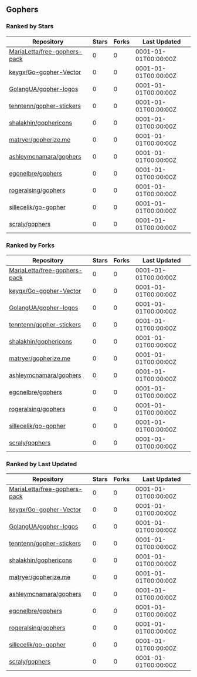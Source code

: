 ## Gophers

### Ranked by Stars

| Repository | Stars | Forks | Last Updated |
|------------|-------|-------|--------------|
| [MariaLetta/free-gophers-pack](https://github.com/MariaLetta/free-gophers-pack) | 0 | 0 | 0001-01-01T00:00:00Z |
| [keygx/Go-gopher-Vector](https://github.com/keygx/Go-gopher-Vector) | 0 | 0 | 0001-01-01T00:00:00Z |
| [GolangUA/gopher-logos](https://github.com/GolangUA/gopher-logos) | 0 | 0 | 0001-01-01T00:00:00Z |
| [tenntenn/gopher-stickers](https://github.com/tenntenn/gopher-stickers) | 0 | 0 | 0001-01-01T00:00:00Z |
| [shalakhin/gophericons](https://github.com/shalakhin/gophericons) | 0 | 0 | 0001-01-01T00:00:00Z |
| [matryer/gopherize.me](https://github.com/matryer/gopherize.me) | 0 | 0 | 0001-01-01T00:00:00Z |
| [ashleymcnamara/gophers](https://github.com/ashleymcnamara/gophers) | 0 | 0 | 0001-01-01T00:00:00Z |
| [egonelbre/gophers](https://github.com/egonelbre/gophers) | 0 | 0 | 0001-01-01T00:00:00Z |
| [rogeralsing/gophers](https://github.com/rogeralsing/gophers) | 0 | 0 | 0001-01-01T00:00:00Z |
| [sillecelik/go-gopher](https://github.com/sillecelik/go-gopher) | 0 | 0 | 0001-01-01T00:00:00Z |
| [scraly/gophers](https://github.com/scraly/gophers) | 0 | 0 | 0001-01-01T00:00:00Z |

### Ranked by Forks

| Repository | Stars | Forks | Last Updated |
|------------|-------|-------|--------------|
| [MariaLetta/free-gophers-pack](https://github.com/MariaLetta/free-gophers-pack) | 0 | 0 | 0001-01-01T00:00:00Z |
| [keygx/Go-gopher-Vector](https://github.com/keygx/Go-gopher-Vector) | 0 | 0 | 0001-01-01T00:00:00Z |
| [GolangUA/gopher-logos](https://github.com/GolangUA/gopher-logos) | 0 | 0 | 0001-01-01T00:00:00Z |
| [tenntenn/gopher-stickers](https://github.com/tenntenn/gopher-stickers) | 0 | 0 | 0001-01-01T00:00:00Z |
| [shalakhin/gophericons](https://github.com/shalakhin/gophericons) | 0 | 0 | 0001-01-01T00:00:00Z |
| [matryer/gopherize.me](https://github.com/matryer/gopherize.me) | 0 | 0 | 0001-01-01T00:00:00Z |
| [ashleymcnamara/gophers](https://github.com/ashleymcnamara/gophers) | 0 | 0 | 0001-01-01T00:00:00Z |
| [egonelbre/gophers](https://github.com/egonelbre/gophers) | 0 | 0 | 0001-01-01T00:00:00Z |
| [rogeralsing/gophers](https://github.com/rogeralsing/gophers) | 0 | 0 | 0001-01-01T00:00:00Z |
| [sillecelik/go-gopher](https://github.com/sillecelik/go-gopher) | 0 | 0 | 0001-01-01T00:00:00Z |
| [scraly/gophers](https://github.com/scraly/gophers) | 0 | 0 | 0001-01-01T00:00:00Z |

### Ranked by Last Updated

| Repository | Stars | Forks | Last Updated |
|------------|-------|-------|--------------|
| [MariaLetta/free-gophers-pack](https://github.com/MariaLetta/free-gophers-pack) | 0 | 0 | 0001-01-01T00:00:00Z |
| [keygx/Go-gopher-Vector](https://github.com/keygx/Go-gopher-Vector) | 0 | 0 | 0001-01-01T00:00:00Z |
| [GolangUA/gopher-logos](https://github.com/GolangUA/gopher-logos) | 0 | 0 | 0001-01-01T00:00:00Z |
| [tenntenn/gopher-stickers](https://github.com/tenntenn/gopher-stickers) | 0 | 0 | 0001-01-01T00:00:00Z |
| [shalakhin/gophericons](https://github.com/shalakhin/gophericons) | 0 | 0 | 0001-01-01T00:00:00Z |
| [matryer/gopherize.me](https://github.com/matryer/gopherize.me) | 0 | 0 | 0001-01-01T00:00:00Z |
| [ashleymcnamara/gophers](https://github.com/ashleymcnamara/gophers) | 0 | 0 | 0001-01-01T00:00:00Z |
| [egonelbre/gophers](https://github.com/egonelbre/gophers) | 0 | 0 | 0001-01-01T00:00:00Z |
| [rogeralsing/gophers](https://github.com/rogeralsing/gophers) | 0 | 0 | 0001-01-01T00:00:00Z |
| [sillecelik/go-gopher](https://github.com/sillecelik/go-gopher) | 0 | 0 | 0001-01-01T00:00:00Z |
| [scraly/gophers](https://github.com/scraly/gophers) | 0 | 0 | 0001-01-01T00:00:00Z |


